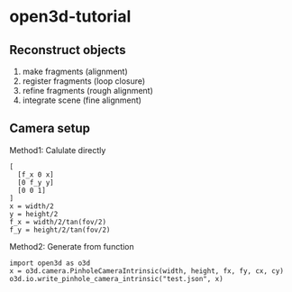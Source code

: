 # open3d-tutorial

## Reconstruct objects

1. make fragments (alignment)
2. register fragments (loop closure)
3. refine fragments (rough alignment)
4. integrate scene (fine alignment)

## Camera setup

Method1: Calulate directly

```
[
  [f_x 0 x]
  [0 f_y y]
  [0 0 1]
]
x = width/2
y = height/2
f_x = width/2/tan(fov/2)
f_y = height/2/tan(fov/2)
```

Method2: Generate from function
```
import open3d as o3d
x = o3d.camera.PinholeCameraIntrinsic(width, height, fx, fy, cx, cy)
o3d.io.write_pinhole_camera_intrinsic("test.json", x)
```